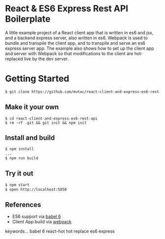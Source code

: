 React & ES6 Express Rest API Boilerplate
========================================

A little example project of a React client app that is written in es6 and jsx, and
a backend express server, also written in es6.  Webpack is used to bundle and transpile the client app, and to transpile and serve an es6 express server app.  The example also shows how to set up the client app and server with Webpack so that modifications to the client are hot-replaced live by the dev server. 

Getting Started
===============
```sh
$ git clone https://github.com/mutac/react-client-and-express-es6-rest-api.git
```

## Make it your own
```
$ cd react-client-and-express-es6-rest-api
$ rm -rf .git && git init && npm init
```

## Install and build
```sh
$ npm install
...
$ npm run build
```

## Try it out
```sh
$ npm start
$ open http://localhost:5050
```

References
----------

- ES6 support via [babel 6](https://babeljs.io)
- Client App build via [webpack](https://webpack.github.io)

keywords...
babel 6
react-hot
hot replace
es6
express
